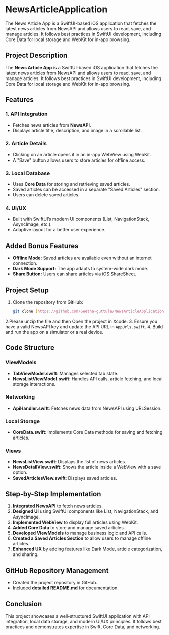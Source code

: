 # NewsArticleApplication
The News Article App is a SwiftUI-based iOS application that fetches the latest news articles from NewsAPI and allows users to read, save, and manage articles. It follows best practices in SwiftUI development, including Core Data for local storage and WebKit for in-app browsing.



## Project Description
The **News Article App** is a SwiftUI-based iOS application that fetches the latest news articles from NewsAPI and allows users to read, save, and manage articles. It follows best practices in SwiftUI development, including Core Data for local storage and WebKit for in-app browsing.

## Features
### 1. API Integration
- Fetches news articles from **NewsAPI**.
- Displays article title, description, and image in a scrollable list.

### 2. Article Details
- Clicking on an article opens it in an in-app WebView using WebKit.
- A "Save" button allows users to store articles for offline access.

### 3. Local Database
- Uses **Core Data** for storing and retrieving saved articles.
- Saved articles can be accessed in a separate "Saved Articles" section.
- Users can delete saved articles.

### 4. UI/UX
- Built with SwiftUI’s modern UI components (List, NavigationStack, AsyncImage, etc.).
- Adaptive layout for a better user experience.

## Added Bonus Features
- **Offline Mode:** Saved articles are available even without an internet connection.
- **Dark Mode Support:** The app adapts to system-wide dark mode.
- **Share Button:** Users can share articles via iOS ShareSheet.


## Project Setup
1. Clone the repository from GitHub:
   ```bash
   git clone [https://github.com/Geetha-guttula/NewsArticleApplication.git](https://github.com/Geetha-guttula/NewsArticleApplication.git)
   
   ```
2.Please unzip the file and then Open the project in Xcode.
3. Ensure you have a valid NewsAPI key and update the API URL in `AppUrls.swift`.
4. Build and run the app on a simulator or a real device.

## Code Structure
### **ViewModels**
- **TabViewModel.swift**: Manages selected tab state.
- **NewsListViewModel.swift**: Handles API calls, article fetching, and local storage interactions.

### **Networking**
- **ApiHandler.swift**: Fetches news data from NewsAPI using URLSession.

### **Local Storage**
- **CoreData.swift**: Implements Core Data methods for saving and fetching articles.

### **Views**
- **NewsListView.swift**: Displays the list of news articles.
- **NewsDetailView.swift**: Shows the article inside a WebView with a save option.
- **SavedArticlesView.swift**: Displays saved articles.

## Step-by-Step Implementation
1. **Integrated NewsAPI** to fetch news articles.
2. **Designed UI** using SwiftUI components like List, NavigationStack, and AsyncImage.
3. **Implemented WebView** to display full articles using WebKit.
4. **Added Core Data** to store and manage saved articles.
5. **Developed ViewModels** to manage business logic and API calls.
6. **Created a Saved Articles Section** to allow users to manage offline articles.
7. **Enhanced UX** by adding features like Dark Mode, article categorization, and sharing.


## GitHub Repository Management
- Created the project repository in GitHub.
- Included **detailed README.md** for documentation.

## Conclusion
This project showcases a well-structured SwiftUI application with API integration, local data storage, and modern UI/UX principles. It follows best practices and demonstrates expertise in Swift, Core Data, and networking.
